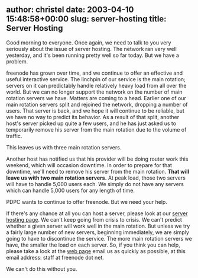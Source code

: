 author: christel
date: 2003-04-10 15:48:58+00:00
slug: server-hosting
title: Server Hosting
---

Good morning to everyone.  Once again, we need to talk to you very seriously about the issue of server hosting. The network ran very well yesterday, and it's been running pretty well so far today. But we have a problem.

freenode has grown over time, and we continue to offer an effective and useful interactive service.  The linchpin of our service is the main rotation; servers on it can predictably handle relatively heavy load from all over the world.  But we can no longer support the network on the number of main rotation servers we have. Matters are coming to a head.  Earlier one of our main rotation servers split and rejoined the network, dropping a number of users. That server is back, and we hope it will continue to be reliable, but we have no way to predict its behavior.  As a result of that split, another host's server picked up quite a few users, and he has just asked us to temporarily remove his server from the main rotation due to the volume of traffic.

This leaves us with three main rotation servers.

Another host has notified us that his provider will be doing router work this weekend, which will occasion downtime.  In order to prepare for that downtime, we'll need to remove his server from the main rotation.  **That will leave us with two main rotation servers.** At peak load, those two servers will have to handle 5,000 users each. We simply do not have any servers which can handle 5,000 users for any length of time.

PDPC wants to continue to offer freenode.  But we need your help.

If there's any chance at all you can host a server, please look at our  [server hosting page](http://freenode.net/hosting_ircd.shtml).  We can't keep going from crisis to crisis. We can't predict whether a given server will work well in the main rotation. But unless we try a fairly large number of new servers, beginning immediately, we are simply going to have to discontinue the service. The more main rotation servers we have, the smaller the load on each server. So, if you think you can help, please take a look at the  [web page](http://freenode.net/hosting_ircd.shtml)   email us as quickly as possible, at this email address: staff at freenode dot net.

We can't do this without you.
